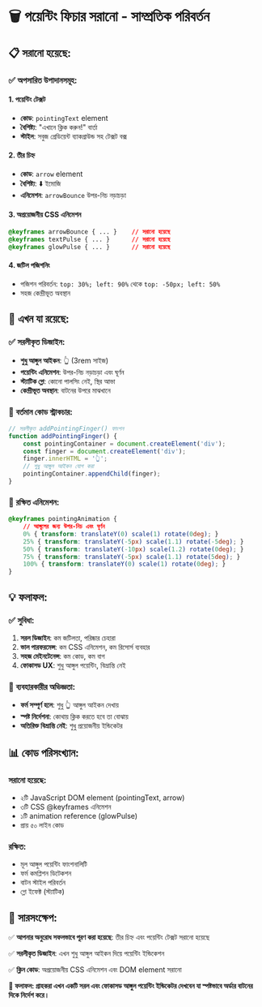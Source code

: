 # 🗑️ পয়েন্টিং ফিচার সরানো - সাম্প্রতিক পরিবর্তন

## 📋 সরানো হয়েছে:

### ✅ **অপসারিত উপাদানসমূহ:**

#### 1. **পয়েন্টিং টেক্সট**
- **কোড**: `pointingText` element
- **বৈশিষ্ট্য**: "এখানে ক্লিক করুন!" বার্তা
- **স্টাইল**: সবুজ গ্রেডিয়েন্ট ব্যাকগ্রাউন্ড সহ টেক্সট বক্স

#### 2. **তীর চিহ্ন**
- **কোড**: `arrow` element  
- **বৈশিষ্ট্য**: ⬇️ ইমোজি
- **এনিমেশন**: `arrowBounce` উপর-নিচ নড়াচড়া

#### 3. **অপ্রয়োজনীয় CSS এনিমেশন**
```css
@keyframes arrowBounce { ... }    // সরানো হয়েছে
@keyframes textPulse { ... }      // সরানো হয়েছে  
@keyframes glowPulse { ... }      // সরানো হয়েছে
```

#### 4. **জটিল পজিশনিং**
- পজিশন পরিবর্তন: `top: 30%; left: 90%` থেকে `top: -50px; left: 50%`
- সহজ কেন্দ্রীভূত অবস্থান

## 🎯 **এখন যা রয়েছে:**

### ✅ **সরলীকৃত ডিজাইন:**
- **শুধু আঙ্গুল আইকন**: 👆 (3rem সাইজ)
- **পয়েন্টিং এনিমেশন**: উপর-নিচ নড়াচড়া এবং ঘূর্ণন
- **স্ট্যাটিক গ্লো**: কোনো পালসিং নেই, স্থির আভা
- **কেন্দ্রীভূত অবস্থান**: বাটনের উপরে মাঝখানে

### 🔧 **বর্তমান কোড স্ট্রাকচার:**
```javascript
// সরলীকৃত addPointingFinger() ফাংশন
function addPointingFinger() {
    const pointingContainer = document.createElement('div');
    const finger = document.createElement('div');
    finger.innerHTML = '👆';
    // শুধু আঙ্গুল আইকন যোগ করা
    pointingContainer.appendChild(finger);
}
```

### 🎨 **রক্ষিত এনিমেশন:**
```css
@keyframes pointingAnimation {
    // আঙ্গুলের জন্য উপর-নিচ এবং ঘূর্ণন
    0% { transform: translateY(0) scale(1) rotate(0deg); }
    25% { transform: translateY(-5px) scale(1.1) rotate(-5deg); }
    50% { transform: translateY(-10px) scale(1.2) rotate(0deg); }
    75% { transform: translateY(-5px) scale(1.1) rotate(5deg); }
    100% { transform: translateY(0) scale(1) rotate(0deg); }
}
```

## 💡 **ফলাফল:**

### ✅ **সুবিধা:**
1. **সরল ডিজাইন**: কম জটিলতা, পরিষ্কার চেহারা
2. **ভাল পারফরমেন্স**: কম CSS এনিমেশন, কম রিসোর্স ব্যবহার
3. **সহজ মেইনটেনেন্স**: কম কোড, কম বাগ
4. **ফোকাসড UX**: শুধু আঙ্গুল পয়েন্টিং, বিভ্রান্তি নেই

### 🎯 **ব্যবহারকারীর অভিজ্ঞতা:**
- **ফর্ম সম্পূর্ণ হলে**: শুধু 👆 আঙ্গুল আইকন দেখায়
- **স্পষ্ট নির্দেশনা**: কোথায় ক্লিক করতে হবে তা বোঝায়
- **অতিরিক্ত বিভ্রান্তি নেই**: শুধু প্রয়োজনীয় ইন্ডিকেটর

## 📊 **কোড পরিসংখ্যান:**

### **সরানো হয়েছে:**
- ২টি JavaScript DOM element (pointingText, arrow)
- ৩টি CSS @keyframes এনিমেশন
- ১টি animation reference (glowPulse)
- প্রায় ৫০ লাইন কোড

### **রক্ষিত:**
- মূল আঙ্গুল পয়েন্টিং ফাংশনালিটি
- ফর্ম কমপ্লিশন ডিটেকশন
- বাটন স্টাইল পরিবর্তন
- গ্লো ইফেক্ট (স্ট্যাটিক)

## 🎉 **সারসংক্ষেপ:**

✅ **আপনার অনুরোধ সফলভাবে পূরণ করা হয়েছে**: তীর চিহ্ন এবং পয়েন্টিং টেক্সট সরানো হয়েছে

✅ **সরলীকৃত ডিজাইন**: এখন শুধু আঙ্গুল আইকন দিয়ে পয়েন্টিং ইন্ডিকেশন

✅ **ক্লিন কোড**: অপ্রয়োজনীয় CSS এনিমেশন এবং DOM element সরানো

**🎯 ফলাফল: গ্রাহকরা এখন একটি সরল এবং ফোকাসড আঙ্গুল পয়েন্টিং ইন্ডিকেটর দেখবেন যা স্পষ্টভাবে অর্ডার বাটনের দিকে নির্দেশ করে।**
